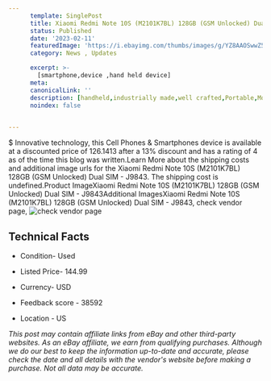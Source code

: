 ```yaml
---
      template: SinglePost
      title: Xiaomi Redmi Note 10S (M2101K7BL) 128GB (GSM Unlocked) Dual SIM - J9843
      status: Published
      date: '2023-02-11'
      featuredImage: 'https://i.ebayimg.com/thumbs/images/g/YZ8AAOSwwZ5j4k50/s-l225.jpg'
      category: News , Updates

      excerpt: >-
        [smartphone,device ,hand held device]
      meta:
      canonicalLink: ''
      description: [handheld,industrially made,well crafted,Portable,Mobile,Compact,Convenient,Lightweight,Maneuverable,Man-portable,Miniature,Carriable,Hand-held,Light,Holdable,Transportable,Mobile device,Pocket-sized,On-the-go,Wireless,Cordless,Compact size,Convenient size, smartphone,device ,hand held device]
      noindex: false

        
---
```

$
    Innovative technology, this Cell Phones & Smartphones device is available at a discounted price of 126.1413 after a 13% discount and has a rating of 4 as of the time this blog was written.Learn More about the shipping costs and additional image urls for the Xiaomi Redmi Note 10S (M2101K7BL) 128GB (GSM Unlocked) Dual SIM - J9843. The shipping cost is undefined.Product ImageXiaomi Redmi Note 10S (M2101K7BL) 128GB (GSM Unlocked) Dual SIM - J9843Additional ImagesXiaomi Redmi Note 10S (M2101K7BL) 128GB (GSM Unlocked) Dual SIM - J9843, check vendor page, ![check vendor page](https://origin-galleryplus.ebayimg.com/ws/web/134440847161_2_0_1/225x225.jpg,https://origin-galleryplus.ebayimg.com/ws/web/134440847161_3_0_1/225x225.jpg,https://origin-galleryplus.ebayimg.com/ws/web/134440847161_4_0_1/225x225.jpg,https://origin-galleryplus.ebayimg.com/ws/web/134440847161_5_0_1/225x225.jpg,https://origin-galleryplus.ebayimg.com/ws/web/134440847161_6_0_1/225x225.jpg,https://origin-galleryplus.ebayimg.com/ws/web/134440847161_7_0_1/225x225.jpg,https://origin-galleryplus.ebayimg.com/ws/web/134440847161_8_0_1/225x225.jpg)
    
    

 ## Technical Facts 



     
      

 - Condition- Used 


      

 - Listed Price- 144.99 


      

 - Currency- USD 


      

 - Feedback score - 38592 


      

 - Location - US 


      
      

 *_This post may contain affiliate links from eBay and other third-party websites. As an eBay affiliate, we earn from qualifying purchases. Although we do our best to keep the information up-to-date and accurate, please check the date and all details with the vendor's website before making a purchase. Not all data may be accurate._*



    
    
    
    
    